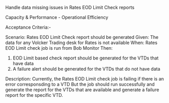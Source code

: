 Handle data missing issues in Rates EOD Limit Check reports

Capacity & Performance - Operational Efficiency

Acceptance Criteria:- 

Scenario: Rates EOD Limit Check report should be generated
Given: The data for any Volcker Trading desk for Rates is not available
When: Rates EOD Limit check job is run from Bob Monitor
Then:
1. EOD Limit based check report should be generated for the VTDs that have data
2. A failure alert should be generated for the VTDs that do not have data

Description:
Currently, the Rates EOD Limit check job is failing if there is an error corresponsding to a VTD
But the job should run successfully and generate the report for the VTDs that are available and generate a failure report for the specific VTD.
